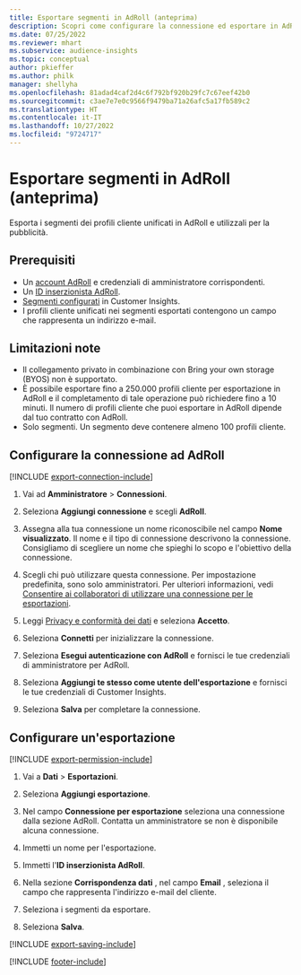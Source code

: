 ```yaml
---
title: Esportare segmenti in AdRoll (anteprima)
description: Scopri come configurare la connessione ed esportare in AdRoll.
ms.date: 07/25/2022
ms.reviewer: mhart
ms.subservice: audience-insights
ms.topic: conceptual
author: pkieffer
ms.author: philk
manager: shellyha
ms.openlocfilehash: 81adad4caf2d4c6f792bf920b29fc7c67eef42b0
ms.sourcegitcommit: c3ae7e7e0c9566f9479ba71a26afc5a17fb589c2
ms.translationtype: HT
ms.contentlocale: it-IT
ms.lasthandoff: 10/27/2022
ms.locfileid: "9724717"
---
```

# <a name="export-segments-to-adroll-preview"></a>Esportare segmenti in AdRoll (anteprima)

Esporta i segmenti dei profili cliente unificati in AdRoll e utilizzali per la pubblicità.

## <a name="prerequisites"></a>Prerequisiti

- Un [account AdRoll](https://www.adroll.com/) e credenziali di amministratore corrispondenti.
- Un [ID inserzionista AdRoll](https://help.adroll.com/hc/articles/212011838-Advertiser-Profiles).
- [Segmenti configurati](segments.md) in Customer Insights.
- I profili cliente unificati nei segmenti esportati contengono un campo che rappresenta un indirizzo e-mail.

## <a name="known-limitations"></a>Limitazioni note

- Il collegamento privato in combinazione con Bring your own storage (BYOS) non è supportato.
- È possibile esportare fino a 250.000 profili cliente per esportazione in AdRoll e il completamento di tale operazione può richiedere fino a 10 minuti. Il numero di profili cliente che puoi esportare in AdRoll dipende dal tuo contratto con AdRoll.
- Solo segmenti. Un segmento deve contenere almeno 100 profili cliente.

## <a name="set-up-connection-to-adroll"></a>Configurare la connessione ad AdRoll

[!INCLUDE [export-connection-include](includes/export-connection-admn.md)]

1. Vai ad **Amministratore** > **Connessioni**.

1. Seleziona **Aggiungi connessione** e scegli **AdRoll**.

1. Assegna alla tua connessione un nome riconoscibile nel campo **Nome visualizzato**. Il nome e il tipo di connessione descrivono la connessione. Consigliamo di scegliere un nome che spieghi lo scopo e l'obiettivo della connessione.

1. Scegli chi può utilizzare questa connessione. Per impostazione predefinita, sono solo amministratori. Per ulteriori informazioni, vedi [Consentire ai collaboratori di utilizzare una connessione per le esportazioni](connections.md#allow-contributors-to-use-a-connection-for-exports).

1. Leggi [Privacy e conformità dei dati](connections.md#data-privacy-and-compliance) e seleziona **Accetto**.

1. Seleziona **Connetti** per inizializzare la connessione.

1. Seleziona **Esegui autenticazione con AdRoll** e fornisci le tue credenziali di amministratore per AdRoll.

1. Seleziona **Aggiungi te stesso come utente dell'esportazione** e fornisci le tue credenziali di Customer Insights.

1. Seleziona **Salva** per completare la connessione.

## <a name="configure-an-export"></a>Configurare un'esportazione

[!INCLUDE [export-permission-include](includes/export-permission.md)]

1. Vai a **Dati** > **Esportazioni**.

1. Seleziona **Aggiungi esportazione**.

1. Nel campo **Connessione per esportazione** seleziona una connessione dalla sezione AdRoll. Contatta un amministratore se non è disponibile alcuna connessione.

1. Immetti un nome per l'esportazione.

1. Immetti l'**ID inserzionista AdRoll**.

1. Nella sezione **Corrispondenza dati** , nel campo **Email** , seleziona il campo che rappresenta l'indirizzo e-mail del cliente.

1. Seleziona i segmenti da esportare.

1. Seleziona **Salva**.

[!INCLUDE [export-saving-include](includes/export-saving.md)]

[!INCLUDE [footer-include](includes/footer-banner.md)]
